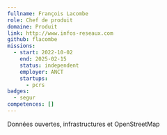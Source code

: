 ```yaml
---
fullname: François Lacombe
role: Chef de produit
domaine: Produit
link: http://www.infos-reseaux.com
github: flacombe
missions:
  - start: 2022-10-02
    end: 2025-02-15
    status: independent
    employer: ANCT
    startups:
      - pcrs
badges:
  - segur
competences: []
---
```

Données ouvertes, infrastructures et OpenStreetMap